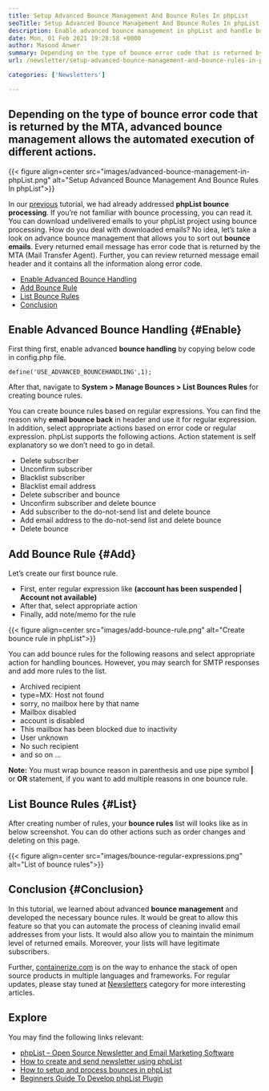 ```yaml
---
title: Setup Advanced Bounce Management And Bounce Rules In phpList
seoTitle: Setup Advanced Bounce Management And Bounce Rules In phpList
description: Enable advanced bounce management in phpList and handle bounce emails. Create bounce rules and automate process to take various actions on returned messages.
date: Mon, 01 Feb 2021 19:28:58 +0000
author: Masood Anwer
summary: Depending on the type of bounce error code that is returned by the MTA, advanced bounce management allows the automated execution of different actions.
url: /newsletter/setup-advanced-bounce-management-and-bounce-rules-in-phplist/

categories: ['Newsletters']

---
```

## Depending on the type of bounce error code that is returned by the MTA, advanced bounce management allows the automated execution of different actions.

{{< figure align=center src="images/advanced-bounce-management-in-phpList.png" alt="Setup Advanced Bounce Management And Bounce Rules In phpList">}}  

In our [previous][1] tutorial, we had already addressed **phpList bounce processing**. If you’re not familiar with bounce processing, you can read it. You can download undelivered emails to your phpList project using bounce processing. How do you deal with downloaded emails? No idea, let’s take a look on advance bounce management that allows you to sort out **bounce emails**. Every returned email message has error code that is returned by the MTA (Mail Transfer Agent). Further, you can review returned message email header and it contains all the information along error code.

  * [Enable Advanced Bounce Handling][2]
  * [Add Bounce Rule][3]
  * [List Bounce Rules][4]
  * [Conclusion][5]

## Enable Advanced Bounce Handling {#Enable}

First thing first, enable advanced **bounce handling** by copying below code in config.php file.


```
define('USE_ADVANCED_BOUNCEHANDLING',1);
```


After that, navigate to **System > Manage Bounces > List Bounces Rules** for creating bounce rules.

You can create bounce rules based on regular expressions. You can find the reason why **email bounce back** in header and use it for regular expression. In addition, select appropriate actions based on error code or regular expression. phpList supports the following actions. Action statement is self explanatory so we don’t need to go in detail.

  * Delete subscriber
  * Unconfirm subscriber
  * Blacklist subscriber
  * Blacklist email address
  * Delete subscriber and bounce
  * Unconfirm subscriber and delete bounce
  * Add subscriber to the do-not-send list and delete bounce
  * Add email address to the do-not-send list and delete bounce
  * Delete bounce

## Add Bounce Rule {#Add}

Let’s create our first bounce rule. 

  * First, enter regular expression like **(account has been suspended | Account not available)** 
  * After that, select appropriate action
  * Finally, add note/memo for the rule

{{< figure align=center src="images/add-bounce-rule.png" alt="Create bounce rule in phpList">}}  

You can add bounce rules for the following reasons and select appropriate action for handling bounces. However, you may search for SMTP responses and add more rules to the list.

  * Archived recipient
  * type=MX: Host not found
  * sorry, no mailbox here by that name
  * Mailbox disabled
  * account is disabled
  * This mailbox has been blocked due to inactivity
  * User unknown
  * No such recipient
  * and so on …

**Note:** You must wrap bounce reason in parenthesis and use pipe symbol **|** or **OR** statement, if you want to add multiple reasons in one bounce rule.

## List Bounce Rules {#List}

After creating number of rules, your **bounce rules** list will looks like as in below screenshot. You can do other actions such as order changes and deleting on this page.

{{< figure align=center src="images/bounce-regular-expressions.png" alt="List of bounce rules">}}  



## Conclusion {#Conclusion}

In this tutorial, we learned about advanced **bounce management** and developed the necessary bounce rules. It would be great to allow this feature so that you can automate the process of cleaning invalid email addresses from your lists. It would also allow you to maintain the minimum level of returned emails. Moreover, your lists will have legitimate subscribers.

Further, [containerize.com][6] is on the way to enhance the stack of open source products in multiple languages and frameworks. For regular updates, please stay tuned at [Newsletters][7] category for more interesting articles.

## Explore

You may find the following links relevant:

  * [phpList – Open Source Newsletter and Email Marketing Software][8]
  * [How to create and send newsletter using phpList][9]
  * [How to setup and process bounces in phpList][1]
  * [Beginners Guide To Develop phpList Plugin][10]

 [1]: https://blog.containerize.com/2020/11/13/how-to-setup-and-process-bounces-in-phplist/
 [2]: #Enable
 [3]: #Add
 [4]: #List
 [5]: #Conclusion
 [6]: https://containerize.com
 [7]: https://blog.containerize.com/category/newsletter/
 [8]: https://products.containerize.com/newsletter/phplist
 [9]: https://blog.containerize.com/2020/10/29/how-to-create-and-send-newsletter-using-phplist/
 [10]: https://blog.containerize.com/2020/12/18/beginners-guide-to-develop-phplist-plugin/